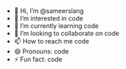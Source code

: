 - 👋 Hi, I’m @sameerslang
- 👀 I’m interested in code
- 🌱 I’m currently learning code
- 💞️ I’m looking to collaborate on code
- 📫 How to reach me code
- 😄 Pronouns: code
- ⚡ Fun fact: code

<!---
sameerslang/sameerslang is a ✨ special ✨ repository because its `README.md` (this file) appears on your GitHub profile.
You can click the Preview link to take a look at your changes.
--->

